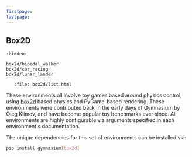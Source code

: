 ```yaml
---
firstpage:
lastpage:
---
```


## Box2D

```{toctree}
:hidden:

box2d/bipedal_walker
box2d/car_racing
box2d/lunar_lander
```

```{raw} html
   :file: box2d/list.html
```

These environments all involve toy games based around physics control, using [box2d](https://box2d.org/) based physics and PyGame-based rendering. These environments were contributed back in the early days of Gymnasium by Oleg Klimov, and have become popular toy benchmarks ever since. All environments are highly configurable via arguments specified in each environment's documentation.

The unique dependencies for this set of environments can be installed via:

````bash
pip install gymnasium[box2d]
````
